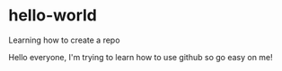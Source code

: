 # hello-world
Learning how to create a repo

Hello everyone, 
I'm trying to learn how to use github so go easy on me!
